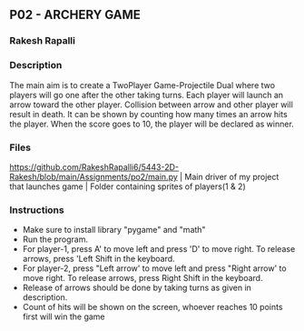 ## P02 - ARCHERY GAME
### Rakesh Rapalli

### Description

The main aim is to create a TwoPlayer Game-Projectile Dual where two players will go one after the other taking turns. Each player will launch an arrow toward the other player. Collision between arrow and other player will result in death. It can be shown by counting how many times an arrow hits the player. When the score goes to 10, the player will be declared as winner.

### Files

https://github.com/RakeshRapalli6/5443-2D-Rakesh/blob/main/Assignments/po2/main.py | Main driver of my project that launches game
| Folder containing sprites of players(1 & 2)

### Instructions

- Make sure to install library "pygame" and "math"
- Run the program.
- For player-1, press A' to move left and press 'D' to move right. To release arrows, press 'Left Shift in the keyboard.
- For player-2, press "Left arrow' to move left and press "Right arrow' to move right. To release arrows, press Right Shift in the keyboard.
- Release of arrows should be done by taking turns as given in description.
- Count of hits will be shown on the screen, whoever reaches 10 points first will win the game
